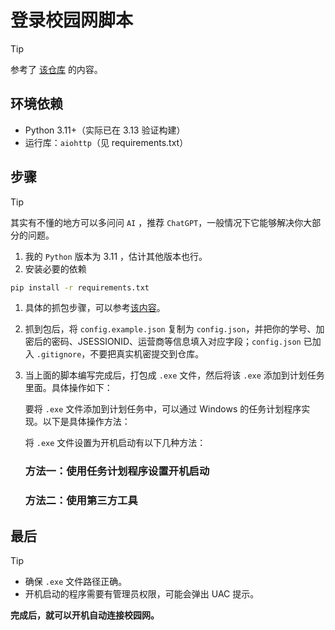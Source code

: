 # 登录校园网脚本

>[!tip]
> 
>参考了 [该仓库](https://github.com/AaronZSAM101/CampusNetworkConnection) 的内容。

## 环境依赖
- Python 3.11+（实际已在 3.13 验证构建）
- 运行库：`aiohttp`（见 requirements.txt）

## 步骤

>[!tip]
> 
> 其实有不懂的地方可以多问问 `AI` ，推荐 `ChatGPT`，一般情况下它能够解决你大部分的问题。

1. 我的 `Python` 版本为 3.11 ，估计其他版本也行。
2. 安装必要的依赖 
   
```bash
pip install -r requirements.txt
```

1. 具体的抓包步骤，可以参考[该内容](https://github.com/AaronZSAM101/CampusNetworkConnection/blob/main/README.md)。
   
2. 抓到包后，将 `config.example.json` 复制为 `config.json`，并把你的学号、加密后的密码、JSESSIONID、运营商等信息填入对应字段；`config.json` 已加入 `.gitignore`，不要把真实机密提交到仓库。

3. 当上面的脚本编写完成后，打包成 `.exe` 文件，然后将该 `.exe` 添加到计划任务里面。具体操作如下：

   要将 `.exe` 文件添加到计划任务中，可以通过 Windows 的任务计划程序实现。以下是具体操作方法：
   
   将 `.exe` 文件设置为开机启动有以下几种方法：
   
   
   ### 方法一：使用任务计划程序设置开机启动
   
   ### 方法二：使用第三方工具

## 最后

> [!tip] 
> 
>  - 确保 `.exe` 文件路径正确。
>  - 开机启动的程序需要有管理员权限，可能会弹出 UAC 提示。

**完成后，就可以开机自动连接校园网。**
